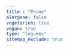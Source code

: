 ```yaml
---
title : "Prune"
alergene: false
vegetarien: true
vegan: true
type: "legumes"
sitemap_exclude: true
--- 
```


